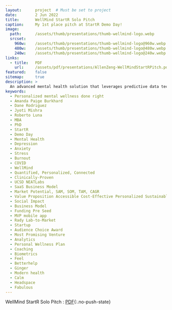 ```yaml
---
layout:      project  # Must be set to project
date:        2 Jun 2022
title:       WellMind StartR Solo Pitch
caption:     My 1st place pitch at StartR Demo Day!
image:
  path:      /assets/thumb/presentations/thumb-wellmind-logo.webp
  srcset:
    960w:    /assets/thumb/presentations/thumb-wellmind-logo@960w.webp
    480w:    /assets/thumb/presentations/thumb-wellmind-logo@480w.webp
    240w:    /assets/thumb/presentations/thumb-wellmind-logo@240w.webp
links:
  - title:   PDF
    url:     /assets/pdf/presentations/AllenZeng-WellMindStartRPitch.pdf
featured:    false
sitemap:     true
description: >
  An advanced mental health solution that leverages predictive data technology and irreplaceable human connection to deliver sustained wellbeing.
keywords:
  - Personalized mental wellness done right
  - Amanda Paige Burkhard
  - Dane Rodriguez
  - Jyoti Mishra
  - Roberto Luna
  - MBA
  - PhD
  - StartR
  - Demo Day
  - Mental Health
  - Depression
  - Anxiety
  - Stress
  - Burnout
  - COVID
  - WellMind
  - Quantified, Personalized, Connected
  - Clinically-Proven
  - UCSD NEATLabs
  - SaaS Business Model
  - Market Potential, SAM, SOM, TAM, CAGR
  - Value Proposition Accessible Cost-Effective Personalized Sustainable
  - Social Impact
  - Business Model
  - Funding Pre Seed
  - MVP mobile app
  - Rady Lab-to-Market
  - Startup
  - Audience Choice Award
  - Most Promising Venture
  - Analytics
  - Personal Wellness Plan
  - Coaching
  - Biometrics
  - Feel
  - Betterhelp
  - Ginger
  - Modern health
  - Calm
  - Headspace
  - Fabulous
---
```


WellMind StartR Solo Pitch
: [PDF](/assets/pdf/presentations/AllenZeng-WellMindStartRPitch.pdf){:.no-push-state}

<object data="/assets/pdf/presentations/AllenZeng-WellMindStartRPitch.pdf" width="100%" height="1000" type="application/pdf"></object>
